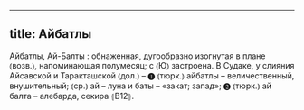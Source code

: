 
---
title: Айбатлы
---
Айбатлы, Ай-Балты
: обнаженная, дугообразно изогнутая в плане ⦅возв.⦆, напоминающая полумесяц; с ⦅Ю⦆ застроена. В Судаке, у слияния Айсавской и Таракташской ⦅дол.⦆ – ❶ ⦅тюрк.⦆ айбатлы – величественный, внушительный; ⦅ср.⦆ ай – луна и баты – «закат; запад»; ❷ ⦅тюрк.⦆ ай балта – алебарда, секира ⦃В12⦄.
